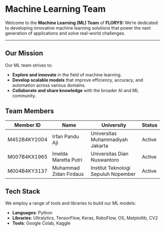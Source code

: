 # Machine Learning Team

Welcome to the **Machine Learning (ML) Team** of **FLORYS**! We’re dedicated to developing innovative machine learning solutions that power the next generation of applications and solve real-world challenges.

---

## Our Mission

Our ML team strives to:
- **Explore and innovate** in the field of machine learning.
- **Develop scalable models** that improve efficiency, accuracy, and automation across various domains.
- **Collaborate and share knowledge** with the broader AI and ML community.

## Team Members

 Member ID    | Name                    | University                         | Status   |
--------------|-------------------------|------------------------------------|----------|
 M452B4KY2004 | Irfan Pandu Aji         | Universitas Muhammadiyah Jakarta   | Active   |
 M007B4KX1965 | Imelda Maretta Putri    | Universitas Dian Nuswantoro        | Active   |
 M004B4KY3137 | Muhammad Zidan Firdaus  | Institut Teknologi Sepuluh Nopember| Active   |

## Tech Stack

We employ a range of tools and libraries to build our ML models:

- **Languages**: Python
- **Libraries**: Ultralytics, TensorFlow, Keras, RoboFlow, OS, Matplotlib, CV2
- **Tools**: Google Colab, Kaggle
